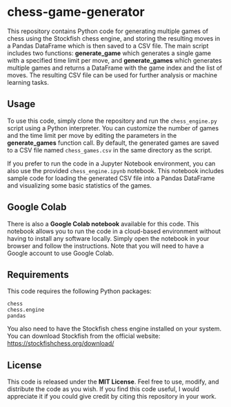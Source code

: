# chess-game-generator

This repository contains Python code for generating multiple games of chess using the Stockfish chess engine, and storing the resulting moves in a Pandas DataFrame which is then saved to a CSV file. The main script includes two functions: **generate_game** which generates a single game with a specified time limit per move, and **generate_games** which generates multiple games and returns a DataFrame with the game index and the list of moves. The resulting CSV file can be used for further analysis or machine learning tasks.

## Usage

To use this code, simply clone the repository and run the ``chess_engine.py`` script using a Python interpreter. You can customize the number of games and the time limit per move by editing the parameters in the **generate_games** function call. By default, the generated games are saved to a CSV file named ``chess_games.csv`` in the same directory as the script.

If you prefer to run the code in a Jupyter Notebook environment, you can also use the provided ``chess_engine.ipynb`` notebook. This notebook includes sample code for loading the generated CSV file into a Pandas DataFrame and visualizing some basic statistics of the games.


## Google Colab

There is also a **Google Colab notebook** available for this code. This notebook allows you to run the code in a cloud-based environment without having to install any software locally. Simply open the notebook in your browser and follow the instructions. Note that you will need to have a Google account to use Google Colab.


## Requirements

This code requires the following Python packages:

    chess
    chess.engine
    pandas

You also need to have the Stockfish chess engine installed on your system. You can download Stockfish from the official website: https://stockfishchess.org/download/


## License

This code is released under the **MIT License**. Feel free to use, modify, and distribute the code as you wish. If you find this code useful, I would appreciate it if you could give credit by citing this repository in your work.
